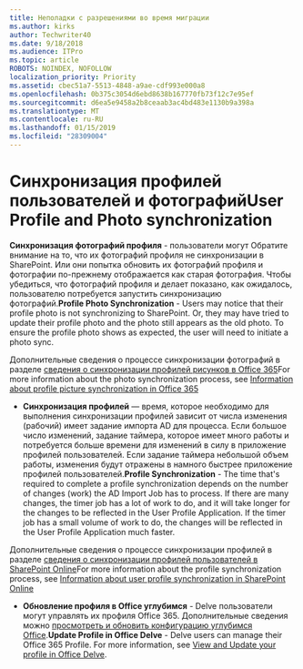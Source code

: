 ```yaml
---
title: Неполадки с разрешениями во время миграции
ms.author: kirks
author: Techwriter40
ms.date: 9/18/2018
ms.audience: ITPro
ms.topic: article
ROBOTS: NOINDEX, NOFOLLOW
localization_priority: Priority
ms.assetid: cbec51a7-5513-4848-a9ae-cdf993e000a8
ms.openlocfilehash: 0b375c3054d6ebd8638b167770fb73f12c7e95ef
ms.sourcegitcommit: d6ea5e9458a2b8ceaab3ac4bd483e1130b9a398a
ms.translationtype: MT
ms.contentlocale: ru-RU
ms.lasthandoff: 01/15/2019
ms.locfileid: "28309004"
---
```

# <a name="user-profile-and-photo-synchronization"></a><span data-ttu-id="5bcb0-102">Синхронизация профилей пользователей и фотографий</span><span class="sxs-lookup"><span data-stu-id="5bcb0-102">User Profile and Photo synchronization</span></span>

 <span data-ttu-id="5bcb0-p101">**Синхронизация фотографий профиля** - пользователи могут Обратите внимание на то, что их фотографий профиля не синхронизации в SharePoint. Или они попытка обновить их фотографий профиля и фотографии по-прежнему отображается как старая фотография. Чтобы убедиться, что фотографий профиля и делает показано, как ожидалось, пользователю потребуется запустить синхронизацию фотографий.</span><span class="sxs-lookup"><span data-stu-id="5bcb0-p101">**Profile Photo Synchronization** - Users may notice that their profile photo is not synchronizing to SharePoint. Or, they may have tried to update their profile photo and the photo still appears as the old photo. To ensure the profile photo shows as expected, the user will need to initiate a photo sync.</span></span> 
  
<span data-ttu-id="5bcb0-106">Дополнительные сведения о процессе синхронизации фотографий в разделе [сведения о синхронизации профилей рисунков в Office 365](https://go.microsoft.com/fwlink/?linkid=2022634)</span><span class="sxs-lookup"><span data-stu-id="5bcb0-106">For more information about the photo synchronization process, see [Information about profile picture synchronization in Office 365](https://go.microsoft.com/fwlink/?linkid=2022634)</span></span>
  
- <span data-ttu-id="5bcb0-p102">**Синхронизация профилей** — время, которое необходимо для выполнения синхронизации профилей зависит от числа изменения (рабочий) имеет задание импорта AD для процесса. Если большое число изменений, задание таймера, которое имеет много работы и потребуется больше времени для изменений в силу в приложение профилей пользователей. Если задание таймера небольшой объем работы, изменения будут отражены в намного быстрее приложение профилей пользователей.</span><span class="sxs-lookup"><span data-stu-id="5bcb0-p102">**Profile Synchronization** - The time that's required to complete a profile synchronization depends on the number of changes (work) the AD Import Job has to process. If there are many changes, the timer job has a lot of work to do, and it will take longer for the changes to be reflected in the User Profile Application. If the timer job has a small volume of work to do, the changes will be reflected in the User Profile Application much faster.</span></span> 
  
<span data-ttu-id="5bcb0-110">Дополнительные сведения о процессе синхронизации профилей в разделе [сведения о синхронизации профилей пользователей в SharePoint Online](https://go.microsoft.com/fwlink/?linkid=2022639)</span><span class="sxs-lookup"><span data-stu-id="5bcb0-110">For more information about the profile synchronization process, see [Information about user profile synchronization in SharePoint Online](https://go.microsoft.com/fwlink/?linkid=2022639)</span></span>
    
- <span data-ttu-id="5bcb0-p103">**Обновление профиля в Office углубимся** - Delve пользователи могут управлять их профиля Office 365. Дополнительные сведения можно [просмотреть и обновить конфигурацию углубимся Office](https://support.office.com/en-us/article/View-and-update-your-profile-in-Office-Delve-4e84343b-eedf-45a1-aeb9-8627ccca14ba).</span><span class="sxs-lookup"><span data-stu-id="5bcb0-p103">**Update Profile in Office Delve** - Delve users can manage their Office 365 Profile. For more information, see [View and Update your profile in Office Delve](https://support.office.com/en-us/article/View-and-update-your-profile-in-Office-Delve-4e84343b-eedf-45a1-aeb9-8627ccca14ba).</span></span>
    

